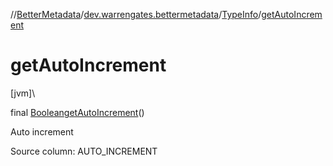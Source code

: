 //[BetterMetadata](../../../index.md)/[dev.warrengates.bettermetadata](../index.md)/[TypeInfo](index.md)/[getAutoIncrement](get-auto-increment.md)

# getAutoIncrement

[jvm]\

final [Boolean](https://docs.oracle.com/javase/8/docs/api/java/lang/Boolean.html)[getAutoIncrement](get-auto-increment.md)()

Auto increment

Source column: AUTO_INCREMENT
